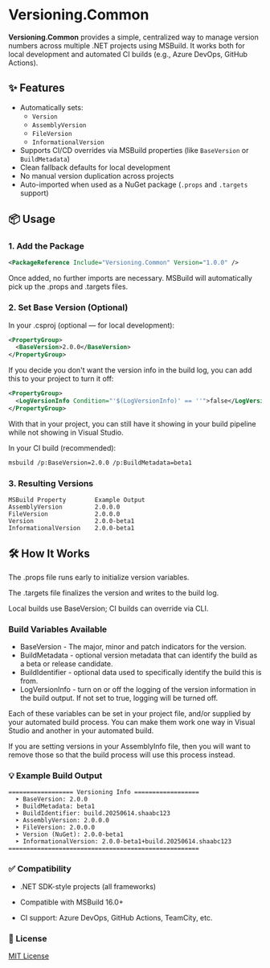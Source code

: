 # Versioning.Common

**Versioning.Common** provides a simple, centralized way to manage version numbers across multiple .NET projects using MSBuild. It works both for local development and automated CI builds (e.g., Azure DevOps, GitHub Actions).

## ✨ Features

- Automatically sets:
  - `Version`
  - `AssemblyVersion`
  - `FileVersion`
  - `InformationalVersion`
- Supports CI/CD overrides via MSBuild properties (like `BaseVersion` or `BuildMetadata`)
- Clean fallback defaults for local development
- No manual version duplication across projects
- Auto-imported when used as a NuGet package (`.props` and `.targets` support)

## 📦 Usage

### 1. Add the Package

```xml
<PackageReference Include="Versioning.Common" Version="1.0.0" />
```

Once added, no further imports are necessary. MSBuild will automatically pick up the .props and .targets files.

### 2. Set Base Version (Optional)

In your .csproj (optional — for local development):

```xml
<PropertyGroup>
  <BaseVersion>2.0.0</BaseVersion>
</PropertyGroup>
```

If you decide you don't want the version info in the build log, you can add this to your project to turn it off:

```xml
<PropertyGroup>
  <LogVersionInfo Condition="'$(LogVersionInfo)' == ''">false</LogVersionInfo>
</PropertyGroup>
```

With that in your project, you can still have it showing in your build pipeline while not showing in Visual Studio.

In your CI build (recommended):

```bash
msbuild /p:BaseVersion=2.0.0 /p:BuildMetadata=beta1
```

### 3. Resulting Versions

```text
MSBuild Property        Example Output
AssemblyVersion         2.0.0.0
FileVersion             2.0.0.0
Version                 2.0.0-beta1
InformationalVersion    2.0.0-beta1
```

## 🛠 How It Works

The .props file runs early to initialize version variables.

The .targets file finalizes the version and writes to the build log.

Local builds use BaseVersion; CI builds can override via CLI.

### Build Variables Available

- BaseVersion - The major, minor and patch indicators for the version.
- BuildMetadata - optional version metadata that can identify the build as a beta or release candidate.
- BuildIdentifier - optional data used to specifically identify the build this is from.
- LogVersionInfo - turn on or off the logging of the version information in the build output.  If not set to true, logging will be turned off.

Each of these variables can be set in your project file, and/or supplied by your automated build process.  You can make them work one way in Visual Studio and another in your automated build.

If you are setting versions in your AssemblyInfo file, then you will want to remove those so that the build process will use this process instead.

### 💡 Example Build Output

```text
================== Versioning Info ==================
  ➤ BaseVersion: 2.0.0
  ➤ BuildMetadata: beta1
  ➤ BuildIdentifier: build.20250614.shaabc123
  ➤ AssemblyVersion: 2.0.0.0
  ➤ FileVersion: 2.0.0.0
  ➤ Version (NuGet): 2.0.0-beta1
  ➤ InformationalVersion: 2.0.0-beta1+build.20250614.shaabc123
=====================================================
```

### ✅ Compatibility

- .NET SDK-style projects (all frameworks)

- Compatible with MSBuild 16.0+

- CI support: Azure DevOps, GitHub Actions, TeamCity, etc.

### 📄 License

[MIT License](LICENSE)
